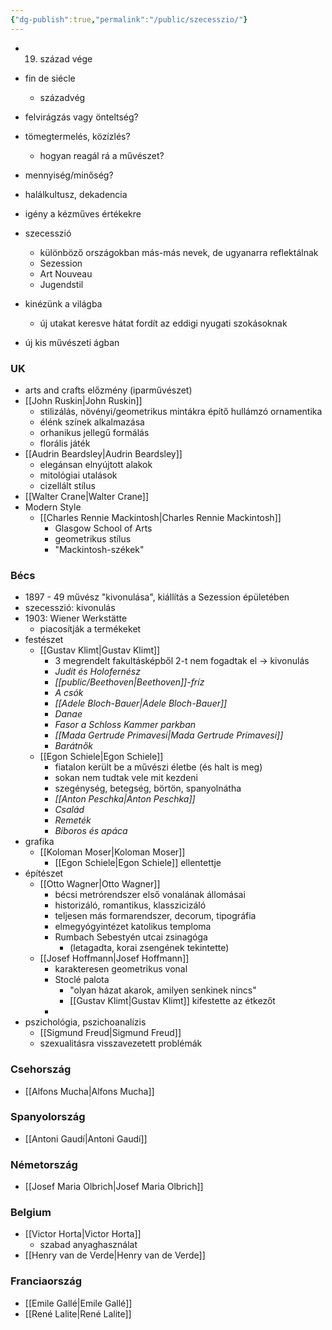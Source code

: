 ```yaml
---
{"dg-publish":true,"permalink":"/public/szecesszio/"}
---
```


- 19. század vége
- fin de siécle
	- századvég
- felvirágzás vagy önteltség?
- tömegtermelés, közízlés?
	- hogyan reagál rá a művészet?
- mennyiség/minőség?
- halálkultusz, dekadencia
- igény a kézműves értékekre

- szecesszió
	- különböző országokban más-más nevek, de ugyanarra reflektálnak
	- Sezession
	- Art Nouveau
	- Jugendstil
- kinézünk a világba
	- új utakat keresve hátat fordít az eddigi nyugati szokásoknak
- új kis művészeti ágban

### UK
- arts and crafts előzmény (iparművészet)
- [[John Ruskin\|John Ruskin]]
	- stilizálás, növényi/geometrikus mintákra építő hullámzó ornamentika
	- élénk színek alkalmazása
	- orhanikus jellegű formálás
	- florális játék
- [[Audrin Beardsley\|Audrin Beardsley]]
	- elegánsan elnyújtott alakok
	- mitológiai utalások
	- cizellált stílus
- [[Walter Crane\|Walter Crane]]
- Modern Style
	- [[Charles Rennie Mackintosh\|Charles Rennie Mackintosh]]
		- Glasgow School of Arts
		- geometrikus stílus
		- "Mackintosh-székek"

### Bécs
- 1897 - 49 művész "kivonulása", kiállítás a Sezession épületében
- szecesszió: kivonulás
- 1903: Wiener Werkstätte
	- piacosítják a termékeket
- festészet
	- [[Gustav Klimt\|Gustav Klimt]]
		- 3 megrendelt fakultásképből 2-t nem fogadtak el -> kivonulás
		- *Judit és Holofernész*
		- *[[public/Beethoven\|Beethoven]]-fríz*
		- *A csók*
		- *[[Adele Bloch-Bauer\|Adele Bloch-Bauer]]*
		- *Danae*
		- *Fasor a Schloss Kammer parkban*
		- *[[Mada Gertrude Primavesi\|Mada Gertrude Primavesi]]*
		- *Barátnők*
	- [[Egon Schiele\|Egon Schiele]]
		- fiatalon került be a művészi életbe (és halt is meg)
		- sokan nem tudtak vele mit kezdeni
		- szegénység, betegség, börtön, spanyolnátha
		- *[[Anton Peschka\|Anton Peschka]]*
		- *Család*
		- *Remeték*
		- *Bíboros és apáca*
- grafika
	- [[Koloman Moser\|Koloman Moser]]
		- [[Egon Schiele\|Egon Schiele]] ellentettje
- építészet
	- [[Otto Wagner\|Otto Wagner]]
		- bécsi metrórendszer első vonalának állomásai
		- historizáló, romantikus, klasszicizáló
		- teljesen más formarendszer, decorum, tipográfia
		- elmegyógyintézet katolikus temploma
		- Rumbach Sebestyén utcai zsinagóga
			- (letagadta, korai zsengének tekintette)
	- [[Josef Hoffmann\|Josef Hoffmann]]
		- karakteresen geometrikus vonal
		- Stoclé palota
			- "olyan házat akarok, amilyen senkinek nincs"
			- [[Gustav Klimt\|Gustav Klimt]] kifestette az étkezőt
		- 
- pszichológia, pszichoanalízis
	- [[Sigmund Freud\|Sigmund Freud]]
	- szexualitásra visszavezetett problémák

### Csehország
- [[Alfons Mucha\|Alfons Mucha]]

### Spanyolország
- [[Antoni Gaudí\|Antoni Gaudí]]

### Németország
- [[Josef Maria Olbrich\|Josef Maria Olbrich]]

### Belgium
- [[Victor Horta\|Victor Horta]]
	- szabad anyaghasználat
- [[Henry van de Verde\|Henry van de Verde]]

### Franciaország
- [[Emile Gallé\|Emile Gallé]]
- [[René Lalite\|René Lalite]]